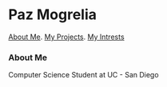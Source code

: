# Paz Mogrelia
[About Me](#about-me). [My Projects](#my-projects). [My Intrests](#my-intrests)
### About Me
<p> Computer Science Student at UC - San Diego </p>

